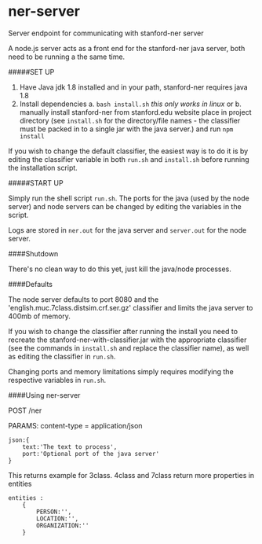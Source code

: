 # ner-server
Server endpoint for communicating with stanford-ner server

A node.js server acts as a front end for the stanford-ner java server, both need to be running a the same time.


#####SET UP
1. Have Java jdk 1.8 installed and in your path, stanford-ner requires java 1.8
2. Install dependencies
	 a. `bash install.sh` *this only works in linux*
	or
	 b. manually install stanford-ner from stanford.edu website place in project directory (see `install.sh` for the directory/file names - the classifier must be packed in to a single jar with the java server.)
		and run `npm install`


If you wish to change the default classifier, the easiest way is to do it is by editing the classifier variable in both `run.sh` and `install.sh` before running the installation script.

#####START UP

Simply run the shell script `run.sh`. The ports for the java (used by the node server) and node servers can be changed by editing the variables in the script.

Logs are stored in `ner.out` for the java server and `server.out` for the node server.

####Shutdown

There's no clean way to do this yet, just kill the java/node processes.

####Defaults

The node server defaults to port 8080 and the 'english.muc.7class.distsim.crf.ser.gz' classifier and limits the java server to 400mb of memory.

If you wish to change the classifier after running the install you need to recreate the stanford-ner-with-classifier.jar with the appropriate classifier (see the commands in `install.sh` and replace the classifier name), as well as editing the classifier in `run.sh`.

Changing ports and memory limitations simply requires modifying the respective variables in `run.sh`.



####Using ner-server

POST /ner

PARAMS:
content-type = application/json
 
	json:{
		text:'The text to process',				
		port:'Optional port of the java server'
	}		
	
This returns
example for 3class. 4class and 7class return more properties in entities

	entities :
		{	
			PERSON:'',
			LOCATION:'',
			ORGANIZATION:''
		}


